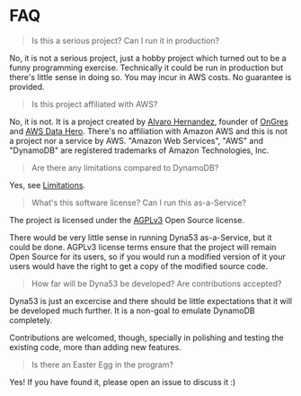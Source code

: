 # FAQ

> Is this a serious project? Can I run it in production?

No, it is not a serious project, just a hobby project which turned out to be a funny programming exercise. Technically it could be run in production but there's little sense in doing so. You may incur in AWS costs. No guarantee is provided.


> Is this project affiliated with AWS?

No, it is not. It is a project created by [Alvaro Hernandez](https://aht.es), founder of [OnGres](https://ongres.com) and [AWS Data Hero](https://aws.amazon.com/developer/community/heroes/alvaro-hernandez/). There's no affiliation with Amazon AWS and this is not a project nor a service by AWS. "Amazon Web Services", "AWS" and "DynamoDB" are registered trademarks of Amazon Technologies, Inc.


> Are there any limitations compared to DynamoDB?

Yes, see [Limitations](limitations.md).


> What's this software license? Can I run this as-a-Service?

The project is licensed under the [AGPLv3](https://www.gnu.org/licenses/agpl-3.0.en.html) Open Source license.

There would be very little sense in running Dyna53 as-a-Service, but it could be done. AGPLv3 license terms ensure that the project will remain Open Source for its users, so if you would run a modified version of it your users would have the right to get a copy of the modified source code.


> How far will be Dyna53 be developed? Are contributions accepted?

Dyna53 is just an excercise and there should be little expectations that it will be developed much further. It is a non-goal to emulate DynamoDB completely.

Contributions are welcomed, though, specially in polishing and testing the existing code, more than adding new features.


> Is there an Easter Egg in the program?

Yes! If you have found it, please open an issue to discuss it :)